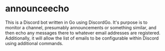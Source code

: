 # announceecho
This is a Discord bot written in Go using DiscordGo. It's purpose is to monitor a channel, presumably announcements or something similar, and then echo any messages there to whatever email addresses are registered. Additionally, it will allow the list of emails to be configurable within Discord using additional commands.
